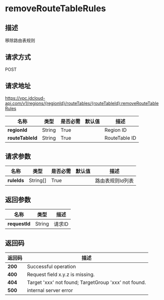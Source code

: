 # removeRouteTableRules


## 描述
移除路由表规则

## 请求方式
POST

## 请求地址
https://vpc.jdcloud-api.com/v1/regions/{regionId}/routeTables/{routeTableId}:removeRouteTableRules

|名称|类型|是否必需|默认值|描述|
|---|---|---|---|---|
|**regionId**|String|True||Region ID|
|**routeTableId**|String|True||RouteTable ID|

## 请求参数
|名称|类型|是否必需|默认值|描述|
|---|---|---|---|---|
|**ruleIds**|String[]|True||路由表规则Id列表|


## 返回参数
|名称|类型|描述|
|---|---|---|
|**requestId**|String|请求ID|



## 返回码
|返回码|描述|
|---|---|
|**200**|Successful operation|
|**400**|Request field x.y.z is missing.|
|**404**|Target 'xxx' not found; TargetGroup 'xxx' not found.|
|**500**|internal server error|

